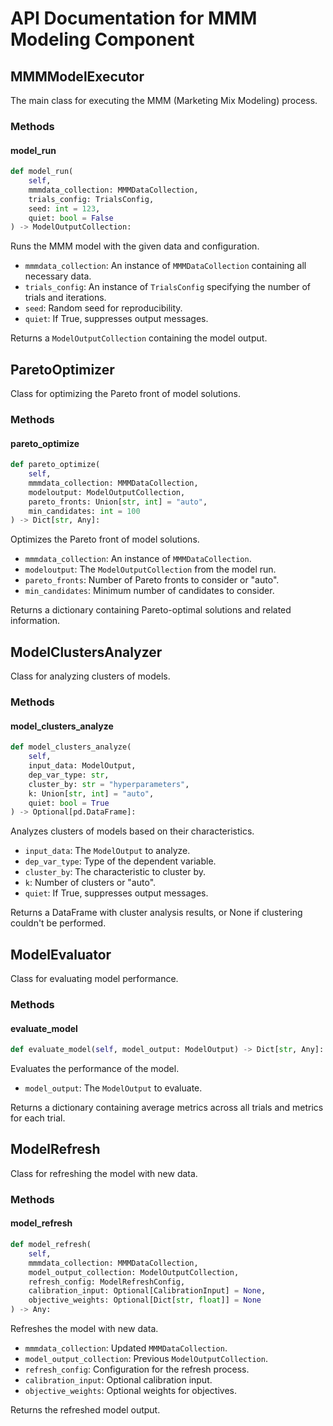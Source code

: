 # API Documentation for MMM Modeling Component

## MMMModelExecutor

The main class for executing the MMM (Marketing Mix Modeling) process.

### Methods

#### model_run

```python
def model_run(
    self,
    mmmdata_collection: MMMDataCollection,
    trials_config: TrialsConfig,
    seed: int = 123,
    quiet: bool = False
) -> ModelOutputCollection:
```

Runs the MMM model with the given data and configuration.

- `mmmdata_collection`: An instance of `MMMDataCollection` containing all necessary data.
- `trials_config`: An instance of `TrialsConfig` specifying the number of trials and iterations.
- `seed`: Random seed for reproducibility.
- `quiet`: If True, suppresses output messages.

Returns a `ModelOutputCollection` containing the model output.

## ParetoOptimizer

Class for optimizing the Pareto front of model solutions.

### Methods

#### pareto_optimize

```python
def pareto_optimize(
    self,
    mmmdata_collection: MMMDataCollection,
    modeloutput: ModelOutputCollection,
    pareto_fronts: Union[str, int] = "auto",
    min_candidates: int = 100
) -> Dict[str, Any]:
```

Optimizes the Pareto front of model solutions.

- `mmmdata_collection`: An instance of `MMMDataCollection`.
- `modeloutput`: The `ModelOutputCollection` from the model run.
- `pareto_fronts`: Number of Pareto fronts to consider or "auto".
- `min_candidates`: Minimum number of candidates to consider.

Returns a dictionary containing Pareto-optimal solutions and related information.

## ModelClustersAnalyzer

Class for analyzing clusters of models.

### Methods

#### model_clusters_analyze

```python
def model_clusters_analyze(
    self,
    input_data: ModelOutput,
    dep_var_type: str,
    cluster_by: str = "hyperparameters",
    k: Union[str, int] = "auto",
    quiet: bool = True
) -> Optional[pd.DataFrame]:
```

Analyzes clusters of models based on their characteristics.

- `input_data`: The `ModelOutput` to analyze.
- `dep_var_type`: Type of the dependent variable.
- `cluster_by`: The characteristic to cluster by.
- `k`: Number of clusters or "auto".
- `quiet`: If True, suppresses output messages.

Returns a DataFrame with cluster analysis results, or None if clustering couldn't be performed.

## ModelEvaluator

Class for evaluating model performance.

### Methods

#### evaluate_model

```python
def evaluate_model(self, model_output: ModelOutput) -> Dict[str, Any]:
```

Evaluates the performance of the model.

- `model_output`: The `ModelOutput` to evaluate.

Returns a dictionary containing average metrics across all trials and metrics for each trial.

## ModelRefresh

Class for refreshing the model with new data.

### Methods

#### model_refresh

```python
def model_refresh(
    self,
    mmmdata_collection: MMMDataCollection,
    model_output_collection: ModelOutputCollection,
    refresh_config: ModelRefreshConfig,
    calibration_input: Optional[CalibrationInput] = None,
    objective_weights: Optional[Dict[str, float]] = None
) -> Any:
```

Refreshes the model with new data.

- `mmmdata_collection`: Updated `MMMDataCollection`.
- `model_output_collection`: Previous `ModelOutputCollection`.
- `refresh_config`: Configuration for the refresh process.
- `calibration_input`: Optional calibration input.
- `objective_weights`: Optional weights for objectives.

Returns the refreshed model output.
